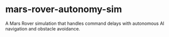 # mars-rover-autonomy-sim
A Mars Rover simulation that handles command delays with autonomous AI navigation and obstacle avoidance.
